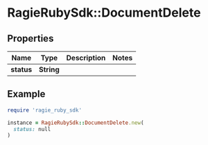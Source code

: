 # RagieRubySdk::DocumentDelete

## Properties

| Name | Type | Description | Notes |
| ---- | ---- | ----------- | ----- |
| **status** | **String** |  |  |

## Example

```ruby
require 'ragie_ruby_sdk'

instance = RagieRubySdk::DocumentDelete.new(
  status: null
)
```

